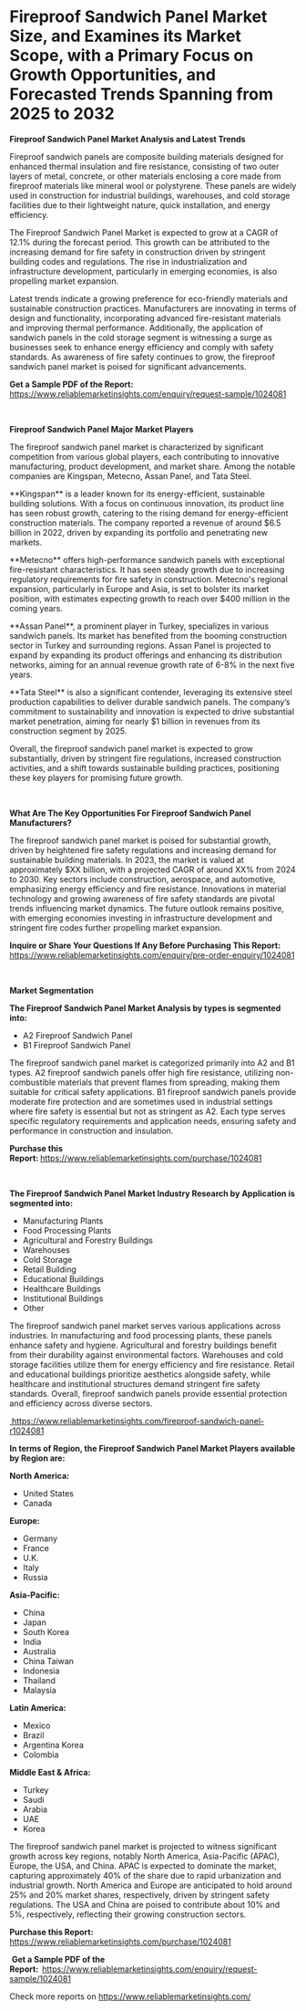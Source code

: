 <p><h1>Fireproof Sandwich Panel Market Size, and Examines its Market Scope, with a Primary Focus on Growth Opportunities, and Forecasted Trends Spanning from 2025 to 2032</h1></p><p><strong>Fireproof Sandwich Panel Market Analysis and Latest Trends</strong></p>
<p><p>Fireproof sandwich panels are composite building materials designed for enhanced thermal insulation and fire resistance, consisting of two outer layers of metal, concrete, or other materials enclosing a core made from fireproof materials like mineral wool or polystyrene. These panels are widely used in construction for industrial buildings, warehouses, and cold storage facilities due to their lightweight nature, quick installation, and energy efficiency.</p><p>The Fireproof Sandwich Panel Market is expected to grow at a CAGR of 12.1% during the forecast period. This growth can be attributed to the increasing demand for fire safety in construction driven by stringent building codes and regulations. The rise in industrialization and infrastructure development, particularly in emerging economies, is also propelling market expansion. </p><p>Latest trends indicate a growing preference for eco-friendly materials and sustainable construction practices. Manufacturers are innovating in terms of design and functionality, incorporating advanced fire-resistant materials and improving thermal performance. Additionally, the application of sandwich panels in the cold storage segment is witnessing a surge as businesses seek to enhance energy efficiency and comply with safety standards. As awareness of fire safety continues to grow, the fireproof sandwich panel market is poised for significant advancements.</p></p>
<p><strong>Get a Sample PDF of the Report:&nbsp;</strong> <a href="https://www.reliablemarketinsights.com/enquiry/request-sample/1024081?utm_campaign=2888&utm_medium=2&utm_source=Github&utm_content=ia&utm_term=06032025&utm_id=fireproof-sandwich-panel">https://www.reliablemarketinsights.com/enquiry/request-sample/1024081</a></p>
<p>&nbsp;</p>
<p><strong>Fireproof Sandwich Panel Major Market Players</strong></p>
<p><p>The fireproof sandwich panel market is characterized by significant competition from various global players, each contributing to innovative manufacturing, product development, and market share. Among the notable companies are Kingspan, Metecno, Assan Panel, and Tata Steel.</p><p>**Kingspan** is a leader known for its energy-efficient, sustainable building solutions. With a focus on continuous innovation, its product line has seen robust growth, catering to the rising demand for energy-efficient construction materials. The company reported a revenue of around $6.5 billion in 2022, driven by expanding its portfolio and penetrating new markets.</p><p>**Metecno** offers high-performance sandwich panels with exceptional fire-resistant characteristics. It has seen steady growth due to increasing regulatory requirements for fire safety in construction. Metecno's regional expansion, particularly in Europe and Asia, is set to bolster its market position, with estimates expecting growth to reach over $400 million in the coming years.</p><p>**Assan Panel**, a prominent player in Turkey, specializes in various sandwich panels. Its market has benefited from the booming construction sector in Turkey and surrounding regions. Assan Panel is projected to expand by expanding its product offerings and enhancing its distribution networks, aiming for an annual revenue growth rate of 6-8% in the next five years.</p><p>**Tata Steel** is also a significant contender, leveraging its extensive steel production capabilities to deliver durable sandwich panels. The company’s commitment to sustainability and innovation is expected to drive substantial market penetration, aiming for nearly $1 billion in revenues from its construction segment by 2025.</p><p>Overall, the fireproof sandwich panel market is expected to grow substantially, driven by stringent fire regulations, increased construction activities, and a shift towards sustainable building practices, positioning these key players for promising future growth.</p></p>
<p>&nbsp;</p>
<p><strong>What Are The Key Opportunities For Fireproof Sandwich Panel Manufacturers?</strong></p>
<p><p>The fireproof sandwich panel market is poised for substantial growth, driven by heightened fire safety regulations and increasing demand for sustainable building materials. In 2023, the market is valued at approximately $XX billion, with a projected CAGR of around XX% from 2024 to 2030. Key sectors include construction, aerospace, and automotive, emphasizing energy efficiency and fire resistance. Innovations in material technology and growing awareness of fire safety standards are pivotal trends influencing market dynamics. The future outlook remains positive, with emerging economies investing in infrastructure development and stringent fire codes further propelling market expansion.</p></p>
<p><strong>Inquire or Share Your Questions If Any Before Purchasing This Report:</strong> <a href="https://www.reliablemarketinsights.com/enquiry/pre-order-enquiry/1024081?utm_campaign=2888&utm_medium=2&utm_source=Github&utm_content=ia&utm_term=06032025&utm_id=fireproof-sandwich-panel">https://www.reliablemarketinsights.com/enquiry/pre-order-enquiry/1024081</a></p>
<p>&nbsp;</p>
<p><strong>Market Segmentation</strong></p>
<p><strong>The Fireproof Sandwich Panel Market Analysis by types is segmented into:</strong></p>
<p><ul><li>A2 Fireproof Sandwich Panel</li><li>B1 Fireproof Sandwich Panel</li></ul></p>
<p><p>The fireproof sandwich panel market is categorized primarily into A2 and B1 types. A2 fireproof sandwich panels offer high fire resistance, utilizing non-combustible materials that prevent flames from spreading, making them suitable for critical safety applications. B1 fireproof sandwich panels provide moderate fire protection and are sometimes used in industrial settings where fire safety is essential but not as stringent as A2. Each type serves specific regulatory requirements and application needs, ensuring safety and performance in construction and insulation.</p></p>
<p><strong>Purchase this Report:&nbsp;</strong><a href="https://www.reliablemarketinsights.com/purchase/1024081?utm_campaign=2888&utm_medium=2&utm_source=Github&utm_content=ia&utm_term=06032025&utm_id=fireproof-sandwich-panel">https://www.reliablemarketinsights.com/purchase/1024081</a></p>
<p>&nbsp;</p>
<p><strong>The Fireproof Sandwich Panel Market Industry Research by Application is segmented into:</strong></p>
<p><ul><li>Manufacturing Plants</li><li>Food Processing Plants</li><li>Agricultural and Forestry Buildings</li><li>Warehouses</li><li>Cold Storage</li><li>Retail Building</li><li>Educational Buildings</li><li>Healthcare Buildings</li><li>Institutional Buildings</li><li>Other</li></ul></p>
<p><p>The fireproof sandwich panel market serves various applications across industries. In manufacturing and food processing plants, these panels enhance safety and hygiene. Agricultural and forestry buildings benefit from their durability against environmental factors. Warehouses and cold storage facilities utilize them for energy efficiency and fire resistance. Retail and educational buildings prioritize aesthetics alongside safety, while healthcare and institutional structures demand stringent fire safety standards. Overall, fireproof sandwich panels provide essential protection and efficiency across diverse sectors.</p></p>
<p><a href="https://www.reliablemarketinsights.com/fireproof-sandwich-panel-r1024081?utm_campaign=2888&utm_medium=2&utm_source=Github&utm_content=ia&utm_term=06032025&utm_id=fireproof-sandwich-panel">&nbsp;https://www.reliablemarketinsights.com/fireproof-sandwich-panel-r1024081</a></p>
<p><strong>In terms of Region, the Fireproof Sandwich Panel Market Players available by Region are:</strong></p>
<p>
    <p> <strong> North America: </strong>
        <ul>
            <li>United States</li>
            <li>Canada</li>
        </ul>
        </p> 
    <p> <strong> Europe: </strong>
        <ul>
            <li>Germany</li>
            <li>France</li>
            <li>U.K.</li>
            <li>Italy</li>
            <li>Russia</li>
        </ul>
        </p> 
    <p> <strong> Asia-Pacific: </strong>
        <ul>
            <li>China</li>
            <li>Japan</li>
            <li>South Korea</li>
            <li>India</li>
            <li>Australia</li>
            <li>China Taiwan</li>
            <li>Indonesia</li>
            <li>Thailand</li>
            <li>Malaysia</li>
        </ul>
        </p> 
    <p> <strong> Latin America: </strong>
        <ul>
            <li>Mexico</li>
            <li>Brazil</li>
            <li>Argentina Korea</li>
            <li>Colombia</li>
        </ul>
        </p> 
    <p> <strong> Middle East & Africa: </strong>
        <ul>
            <li>Turkey</li>
            <li>Saudi</li>
            <li>Arabia</li>
            <li>UAE</li>
            <li>Korea</li>
        </ul>
    </p>
    </p>
<p><p>The fireproof sandwich panel market is projected to witness significant growth across key regions, notably North America, Asia-Pacific (APAC), Europe, the USA, and China. APAC is expected to dominate the market, capturing approximately 40% of the share due to rapid urbanization and industrial growth. North America and Europe are anticipated to hold around 25% and 20% market shares, respectively, driven by stringent safety regulations. The USA and China are poised to contribute about 10% and 5%, respectively, reflecting their growing construction sectors.</p></p>
<p><strong>Purchase this Report: </strong><a href="https://www.reliablemarketinsights.com/purchase/1024081?utm_campaign=2888&utm_medium=2&utm_source=Github&utm_content=ia&utm_term=06032025&utm_id=fireproof-sandwich-panel">https://www.reliablemarketinsights.com/purchase/1024081</a></p>
<p>&nbsp;<strong>Get a Sample PDF of the Report:&nbsp;&nbsp;</strong><a href="https://www.reliablemarketinsights.com/enquiry/request-sample/1024081?utm_campaign=2888&utm_medium=2&utm_source=Github&utm_content=ia&utm_term=06032025&utm_id=fireproof-sandwich-panel">https://www.reliablemarketinsights.com/enquiry/request-sample/1024081</a></p>
<p><strong></strong></p>
<p>Check more reports on <a href="https://www.reliablemarketinsights.com/?utm_campaign=2888&utm_medium=2&utm_source=Github&utm_content=ia&utm_term=06032025&utm_id=fireproof-sandwich-panel">https://www.reliablemarketinsights.com/</a></p>